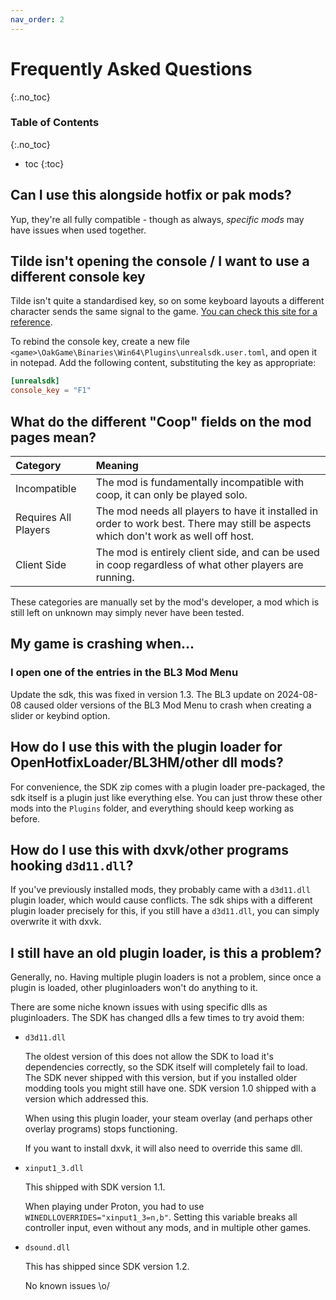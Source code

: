 ```yaml
---
nav_order: 2
---
```


# Frequently Asked Questions
{:.no_toc}

### Table of Contents
{:.no_toc}
- toc
{:toc}

## Can I use this alongside hotfix or pak mods?
Yup, they're all fully compatible - though as always, *specific mods* may have issues when used
together.

## Tilde isn't opening the console / I want to use a different console key
Tilde isn't quite a standardised key, so on some keyboard layouts a different character sends the
same signal to the game. [You can check this site for a reference](https://kbdlayout.info/features/virtualkeys/VK_OEM_3).

To rebind the console key, create a new file
`<game>\OakGame\Binaries\Win64\Plugins\unrealsdk.user.toml`, and open it in notepad. Add the
following content, substituting the key as appropriate:

```toml
[unrealsdk]
console_key = "F1"
```

## What do the different "Coop" fields on the mod pages mean?

| Category             | Meaning                                                                                                                             |
|:---------------------|:------------------------------------------------------------------------------------------------------------------------------------|
| Incompatible         | The mod is fundamentally incompatible with coop, it can only be played solo.                                                        |
| Requires All Players | The mod needs all players to have it installed in order to work best. There may still be aspects which don't work as well off host. |
| Client Side          | The mod is entirely client side, and can be used in coop regardless of what other players are running.                              |

These categories are manually set by the mod's developer, a mod which is still left on unknown may
simply never have been tested.

## My game is crashing when...
### I open one of the entries in the BL3 Mod Menu
Update the sdk, this was fixed in version 1.3. The BL3 update on 2024-08-08 caused older versions of
the BL3 Mod Menu to crash when creating a slider or keybind option.

## How do I use this with the plugin loader for OpenHotfixLoader/BL3HM/other dll mods?
For convenience, the SDK zip comes with a plugin loader pre-packaged, the sdk itself is a plugin
just like everything else. You can just throw these other mods into the `Plugins` folder, and
everything should keep working as before.

## How do I use this with dxvk/other programs hooking `d3d11.dll`?
If you've previously installed mods, they probably came with a `d3d11.dll` plugin loader, which
would cause conflicts. The sdk ships with a different plugin loader precisely for this, if you still
have a `d3d11.dll`, you can simply overwrite it with dxvk.

## I still have an old plugin loader, is this a problem?
Generally, no. Having multiple plugin loaders is not a problem, since once a plugin is loaded, other
pluginloaders won't do anything to it.

There are some niche known issues with using specific dlls as pluginloaders. The SDK has changed
dlls a few times to try avoid them:

- `d3d11.dll`

  The oldest version of this does not allow the SDK to load it's dependencies correctly, so the SDK
  itself will completely fail to load. The SDK never shipped with this version, but if you installed
  older modding tools you might still have one. SDK version 1.0 shipped with a version which
  addressed this.

  When using this plugin loader, your steam overlay (and perhaps other overlay programs) stops
  functioning.

  If you want to install dxvk, it will also need to override this same dll.

- `xinput1_3.dll`

  This shipped with SDK version 1.1.

  When playing under Proton, you had to use `WINEDLLOVERRIDES="xinput1_3=n,b"`. Setting this
  variable breaks all controller input, even without any mods, and in multiple other games.

- `dsound.dll`

  This has shipped since SDK version 1.2.

  No known issues \o/
